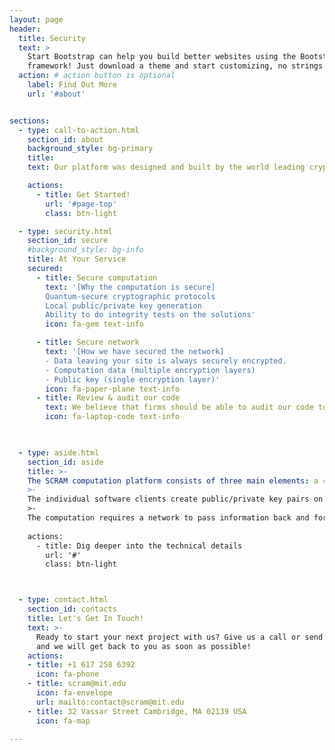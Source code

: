 ```yaml
---
layout: page
header:
  title: Security
  text: >
    Start Bootstrap can help you build better websites using the Bootstrap
    framework! Just download a theme and start customizing, no strings attached!
  action: # action button is optional
    label: Find Out More
    url: '#about'


sections:
  - type: call-to-action.html
    section_id: about
    background_style: bg-primary
    title: 
    text: Our platform was designed and built by the world leading cryptographers and security specialists because we believe that often the most valuable data is too sensitive to disclose.  

    actions:
      - title: Get Started!
        url: '#page-top'
        class: btn-light

  - type: security.html
    section_id: secure
    #background_style: bg-info
    title: At Your Service
    secured:
      - title: Secure computation
        text: '[Why the computation is secure]
		Quantum-secure cryptographic protocols
		Local public/private key generation
		Ability to do integrity tests on the solutions'
        icon: fa-gem text-info

      - title: Secure network 
        text: '[How we have secured the network]
		- Data leaving your site is always securely encrypted.
		- Computation data (multiple encryption layers)
		- Public key (single encryption layer)'
        icon: fa-paper-plane text-info
      - title: Review & audit our code 
        text: We believe that firms should be able to audit our code to ensure that their data is handled correctly and safely. Computation participants get access to our code to review for themselves. 
        icon: fa-laptop-code text-info
     


  - type: aside.html
    section_id: aside
    title: >- 
	The SCRAM computation platform consists of three main elements: a central server, software clients, and a communication network to pass encrypted data between the clients and the server. The central server manages the data collection from the clients and hosts the core cryptographic software that performs only pre-defined and approved computations on the encrypted data. It is also responsible for piecing together and redistributing the joint public key that is used by the clients to encrypt any data for the computation.
	>- 
	The individual software clients create public/private key pairs on the local machine and enable the input of data, its encryption, and the communication back and forth with the server. The individual clients also play a vital role in decrypting the encrypted result of the computation run by the server. If firms wish to have an additional security guarantee, they can compile the joint public key for the computation individually by using the public keys of every other participant as well as their own. This ensures that the joint public key was generated correctly, that is, the data encrypted with this key can only be decrypted if the firm's own private key (which it controls) is used in the distributed decryption process.
	>- 
	The computation requires a network to pass information back and forth to perform the operations on the encrypted data. The only data ever transmitted over the network is either strongly encrypted or is the public key of the clients, which can only be used to encrypt data, not decrypt it. The network uses TLS (Transport Layer Security) for a second layer of encryption to protect the encrypted data in transit.
	
    actions:
      - title: Dig deeper into the technical details
        url: '#'
        class: btn-light



  - type: contact.html
    section_id: contacts
    title: Let's Get In Touch!
    text: >-
      Ready to start your next project with us? Give us a call or send us an email
      and we will get back to you as soon as possible!
    actions:
    - title: +1 617 258 6392
      icon: fa-phone
    - title: scram@mit.edu
      icon: fa-envelope
      url: mailto:contact@scram@mit.edu
    - title: 32 Vassar Street Cambridge, MA 02139 USA
      icon: fa-map

---
```

